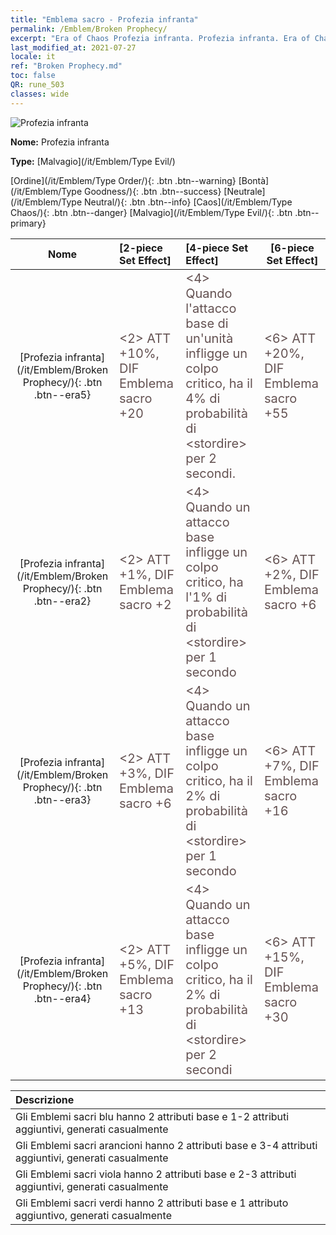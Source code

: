 ```yaml
---
title: "Emblema sacro - Profezia infranta"
permalink: /Emblem/Broken Prophecy/
excerpt: "Era of Chaos Profezia infranta. Profezia infranta. Era of Chaos Emblema sacro Profezia infranta. Era of Chaos Malvagio Profezia infranta"
last_modified_at: 2021-07-27
locale: it
ref: "Broken Prophecy.md"
toc: false
QR: rune_503
classes: wide
---
```


  ![Profezia infranta](/images/r/rune_icon_503.png)

 **Nome:** Profezia infranta

 **Type:** [Malvagio](/it/Emblem/Type Evil/)

  [Ordine](/it/Emblem/Type Order/){: .btn .btn--warning}   [Bontà](/it/Emblem/Type Goodness/){: .btn .btn--success}   [Neutrale](/it/Emblem/Type Neutral/){: .btn .btn--info}   [Caos](/it/Emblem/Type Chaos/){: .btn .btn--danger}   [Malvagio](/it/Emblem/Type Evil/){: .btn .btn--primary} 

  |  Nome    | [2-piece Set Effect] | [4-piece Set Effect] | [6-piece Set Effect]  | 
  |:-----------------------:|:-------------------|:-----------------|----------------| 
  | [Profezia infranta](/it/Emblem/Broken Prophecy/){: .btn .btn--era5} | <span style="color: #645252;font-size:20px">&lt;2&gt; ATT +10%, DIF Emblema sacro +20</span> | <span style="color: #645252;font-size:20px">&lt;4&gt; Quando l'attacco base di un'unità infligge un colpo critico, ha il 4% di probabilità di &lt;stordire&gt; per 2 secondi.</span> | <span style="color: #645252;font-size:20px">&lt;6&gt; ATT +20%, DIF Emblema sacro +55</span> | 
  | [Profezia infranta](/it/Emblem/Broken Prophecy/){: .btn .btn--era2} | <span style="color: #645252;font-size:20px">&lt;2&gt; ATT +1%, DIF Emblema sacro +2</span> | <span style="color: #645252;font-size:20px">&lt;4&gt; Quando un attacco base infligge un colpo critico, ha l'1% di probabilità di &lt;stordire&gt; per 1 secondo</span> | <span style="color: #645252;font-size:20px">&lt;6&gt; ATT +2%, DIF Emblema sacro +6</span> | 
  | [Profezia infranta](/it/Emblem/Broken Prophecy/){: .btn .btn--era3} | <span style="color: #645252;font-size:20px">&lt;2&gt; ATT +3%, DIF Emblema sacro +6</span> | <span style="color: #645252;font-size:20px">&lt;4&gt; Quando un attacco base infligge un colpo critico, ha il 2% di probabilità di &lt;stordire&gt; per 1 secondo</span> | <span style="color: #645252;font-size:20px">&lt;6&gt; ATT +7%, DIF Emblema sacro +16</span> | 
  | [Profezia infranta](/it/Emblem/Broken Prophecy/){: .btn .btn--era4} | <span style="color: #645252;font-size:20px">&lt;2&gt; ATT +5%, DIF Emblema sacro +13</span> | <span style="color: #645252;font-size:20px">&lt;4&gt; Quando un attacco base infligge un colpo critico, ha il 2% di probabilità di &lt;stordire&gt; per 2 secondi</span> | <span style="color: #645252;font-size:20px">&lt;6&gt; ATT +15%, DIF Emblema sacro +30</span> | 

  |         Descrizione            | 
  |:-------------------------------|
  | Gli Emblemi sacri blu hanno 2 attributi base e 1-2 attributi aggiuntivi, generati casualmente |
  | Gli Emblemi sacri arancioni hanno 2 attributi base e 3-4 attributi aggiuntivi, generati casualmente |
  | Gli Emblemi sacri viola hanno 2 attributi base e 2-3 attributi aggiuntivi, generati casualmente |
  | Gli Emblemi sacri verdi hanno 2 attributi base e 1 attributo aggiuntivo, generati casualmente |
